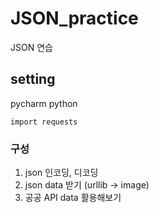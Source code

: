 # JSON_practice
JSON 연습

## setting
pycharm
python
```
import requests
```

### 구성
1. json 인코딩, 디코딩
2. json data 받기 (urllib -> image)
3. 공공 API data 활용해보기
